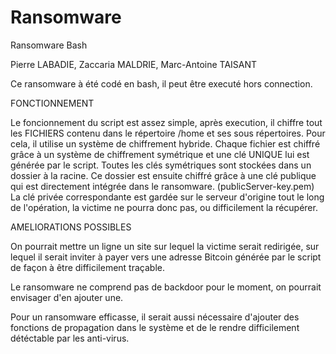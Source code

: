 # Ransomware
Ransomware Bash

Pierre LABADIE, Zaccaria MALDRIE, Marc-Antoine TAISANT

Ce ransomware à été codé en bash, il peut être executé hors connection.

FONCTIONNEMENT

Le foncionnement du script est assez simple, après execution, il chiffre tout les FICHIERS contenu dans le répertoire /home et ses sous répertoires.
Pour cela, il utilise un système de chiffrement hybride.
Chaque fichier est chiffré grâce à un système de chiffrement symétrique et une clé UNIQUE lui est générée par le script.
Toutes les clés symétriques sont stockées dans un dossier à la racine.
Ce dossier est ensuite chiffré grâce à une clé publique qui est directement intégrée dans le ransomware. (publicServer-key.pem)
La clé privée correspondante est gardée sur le serveur d'origine tout le long de l'opération, la victime ne pourra donc pas, ou difficilement la récupérer.

AMELIORATIONS POSSIBLES

On pourrait mettre un ligne un site sur lequel la victime serait redirigée, sur lequel il serait inviter à payer vers une adresse Bitcoin générée par le script de façon à être difficilement traçable.

Le ransomware ne comprend pas de backdoor pour le moment, on pourrait envisager d'en ajouter une.

Pour un ransomware efficasse, il serait aussi nécessaire d'ajouter des fonctions de propagation dans le système et de le rendre difficilement détéctable par les anti-virus.
